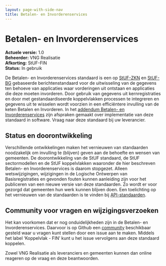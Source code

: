 ```yaml
---
layout: page-with-side-nav
title: Betalen- en Invorderenservices
---
```

# Betalen- en Invorderenservices

**Actuele versie:** 1.0  
**Beheerder:**  VNG Realisatie<br/>
**Afkorting:**  StUF-FIN<br/>
**Status:** In gebruik

De Betalen- en Invorderenservices standaard is een op [StUF-ZKN](https://vng-realisatie.github.io/StUF-ZKN/) en [StUF-BG](https://vng-realisatie.github.io/StUF-BG/) gebaseerde berichtenstandaard voor de uitwisseling van de gegevens ten behoeve van applicaties waar vorderingen uit ontstaan en applicaties die deze moeten invorderen. Door gebruik van gegevens uit kernregistraties en door met gestandaardiseerde koppelvlakken processen te integreren en gegevens uit te wisselen wordt voorzien in een efficiëntere invulling van de keten Betalen en Invorderen. In het [addendum Betalen- en Invorderenservices](https://www.softwarecatalogus.nl/addenda/addendum/Betalen%20en%20Invorderen%20services) zijn afspraken gemaakt over implementatie van deze standaard in software. Vraag naar deze standaard bij uw leverancier.

## Status en doorontwikkeling
Verschillende ontwikkelingen maken het vernieuwen van standaarden noodzakelijk om invulling te (blijven) geven aan de behoefte en wensen van gemeenten. De doorontwikkeling van de StUF standaard, de StUF sectormodellen en de StUF koppelvlakken waaronder de hier beschreven Betalen- en Invorderenservices is daarom stopgezet. Alleen wetswijzigingen, wijzigingen in de Logische Ontwerpen van Basisregistraties en gevonden fouten kunnen aanleiding zijn voor het publiceren van een nieuwe versie van deze standaarden. Zo wordt er voor gezorgd dat gemeenten hun werk kunnen blijven doen. Een toelichting op het vernieuwen van de standaarden is te vinden bij [API-standaarden](https://vng-realisatie.github.io/Standaarden/API-standaarden).

## Community voor vragen en wijzigingsverzoeken
Het kan voorkomen dat er nog onduidelijkheden zijn in de Betalen- en Invorderenservices. Daarvoor is op Github een
[community](https://github.com/VNG-Realisatie/StUF-Standaarden/issues?q=is%3Aopen+is%3Aissue+label%3A%22Koppelvlak+-+FIN%22)
beschikbaar gesteld waar u vragen kunt stellen door een issue aan te
maken. Middels het label ‘Koppelvlak - FIN’ kunt u het issue
vervolgens aan deze standaard koppelen.

Zowel VNG Realisatie als leveranciers en gemeenten kunnen dan online
reageren op de vraag en deze beantwoorden.
